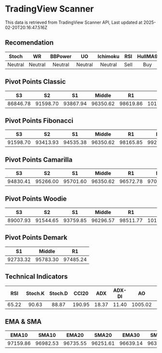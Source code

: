 # TradingView Scanner
This data is retrieved from TradingView Scanner API, Last updated at 2025-02-20T20:16:47.516Z

## Recomendation
| Stoch | WR | BBPower | UO | Ichimoku | RSI | HullMA9 |
| :---: | :---: | :---: | :---: | :---: | :---: | :---: |
| Neutral | Neutral | Neutral | Neutral | Neutral | Sell | Buy |

## Pivot Points Classic
| S3 | S2 | S1 | Middle | R1 | R2 | R3 |
| :---: | :---: | :---: | :---: | :---: | :---: | :---: |
| 86846.78 | 91598.70 | 93867.94 | 96350.62 | 98619.86 | 101102.54 | 105854.46 |

## Pivot Points Fibonacci
| S3 | S2 | S1 | Middle | R1 | R2 | R3 |
| :---: | :---: | :---: | :---: | :---: | :---: | :---: |
| 91598.70 | 93413.93 | 94535.38 | 96350.62 | 98165.85 | 99287.30 | 101102.54 |

## Pivot Points Camarilla
| S3 | S2 | S1 | Middle | R1 | R2 | R3 |
| :---: | :---: | :---: | :---: | :---: | :---: | :---: |
| 94830.41 | 95266.00 | 95701.60 | 96350.62 | 96572.78 | 97008.38 | 97443.97 |

## Pivot Points Woodie
| S3 | S2 | S1 | Middle | R1 | R2 | R3 |
| :---: | :---: | :---: | :---: | :---: | :---: | :---: |
| 89007.93 | 91544.65 | 93759.85 | 96296.57 | 98511.77 | 101048.49 | 103263.69 |

## Pivot Points Demark
| S1 | Middle | R1 |
| :---: | :---: | :---: |
| 92733.32 | 95783.30 | 97485.24 |

## Technical Indicators
| RSI | Stoch.K | Stoch.D | CCI20 | ADX | ADX-DI | AO | Mom | MACD | MACD | W.R | HullMA9 |
| :---: | :---: | :---: | :---: | :---: | :---: | :---: | :---: | :---: | :---: | :---: | :---: |
| 65.22 | 90.63 | 88.87 | 190.95 | 18.37 | 11.40 | 1005.02 | 2786.02 | 362.96 | 47.93 | -1.75 | 98138.89 |

## EMA & SMA
| EMA10 | SMA10 | EMA20 | SMA20 | EMA30 | SMA30 | EMA50 | SMA50 | EMA100 | SMA100 | EMA200 | SMA200 |
| :---: | :---: | :---: | :---: | :---: | :---: | :---: | :---: | :---: | :---: | :---: | :---: |
| 97159.86 | 96982.53 | 96735.55 | 96251.61 | 96639.14 | 96380.20 | 96712.89 | 96659.52 | 97358.71 | 96899.69 | 98168.33 | 99951.47 |